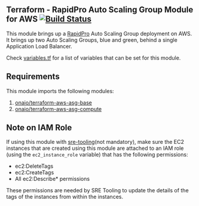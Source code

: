 ## Terraform - RapidPro Auto Scaling Group Module for AWS [![Build Status](https://travis-ci.org/onaio/terraform-aws-asg-rapidpro.svg?branch=master)](https://travis-ci.org/onaio/terraform-aws-asg-rapidpro)

This module brings up a [RapidPro](https://app.rapidpro.io/) Auto Scaling Group deployment on AWS. It brings up two Auto Scaling Groups, blue and green, behind a single Application Load Balancer.

Check [variables.tf](./variables.tf) for a list of variables that can be set for this module.

## Requirements

This module imports the following modules:

1. [onaio/terraform-aws-asg-base](https://github.com/onaio/terraform-aws-asg-base)
1. [onaio/terraform-aws-asg-compute](https://github.com/onaio/terraform-aws-asg-compute)

## Note on IAM Role

If using this module with [sre-tooling](https://github.com/onaio/sre-tooling)(not mandatory), make sure the EC2 instances that are created using this module are attached to an IAM role (using the `ec2_instance_role` variable) that has the following permissions:

  - ec2:DeleteTags
  - ec2:CreateTags
  - All ec2:Describe* permissions

These permissions are needed by SRE Tooling to update the details of the tags of the instances from within the instances.
